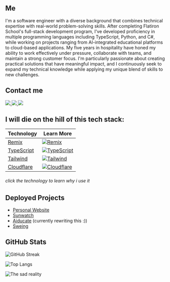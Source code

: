 ## Me
I'm a software engineer with a diverse background that combines technical expertise with real-world problem-solving skills. After completing Flatiron School's full-stack development program, I've developed proficiency in multiple programming languages including TypeScript, Python, and C#, while working on projects ranging from AI-integrated educational platforms to cloud-based applications. My five years in hospitality have honed my ability to work effectively under pressure, collaborate with teams, and maintain a strong customer focus. I'm particularly passionate about creating practical solutions that have meaningful impact, and I continuously seek to expand my technical knowledge while applying my unique blend of skills to new challenges.



## Contact me
<a href="https://www.linkedin.com/in/jackson--gray" target="_blank">
  <img src="https://img.shields.io/badge/-LinkedIn-%230077B5?style=for-the-badge&logo=linkedin&logoColor=white" target="_blank">
</a> 

<a href = "mailto:jackson@jgray.cc">
  <img src="https://img.shields.io/badge/-Gmail-%23333?style=for-the-badge&logo=gmail&logoColor=white" target="_blank">
</a>

<a href="https://instagram.com/j4ckson.g" target="_blank">
  <img src="https://img.shields.io/badge/-Instagram-%23E4405F?style=for-the-badge&logo=instagram&logoColor=white" target="_blank">
</a>


## I will die on the hill of this tech stack:

| Technology | Learn More |
|------------|--------|
| [Remix](https://jgray.cc/technology/remix) | [![Remix](https://img.shields.io/badge/-Remix-000000?style=flat&logo=remix&logoColor=white)](https://remix.run/) |
| [TypeScript](https://jgray.cc/technology/typescript) | [![TypeScript](https://img.shields.io/badge/-TypeScript-3178C6?style=flat&logo=typescript&logoColor=white)](https://www.typescriptlang.org/) |
| [Tailwind](https://jgray.cc/technology/tailwind) | [![Tailwind](https://img.shields.io/badge/-Tailwind-06B6D4?style=flat&logo=tailwindcss&logoColor=white)](https://tailwindcss.com/) |
| [Cloudflare](https://jgray.cc/technology/cloudflare) | [![Cloudflare](https://img.shields.io/badge/-Cloudflare-F38020?style=flat&logo=cloudflare&logoColor=white)](https://www.cloudflare.com/) |
###### click the technology to learn why i use it


## Deployed Projects

- [Personal Website](https://jgray.cc/)
- [Sunwatch](http://sunwat.ch/)
- [Aiducate](https://aiducate.app/) (currently rewriting this :))
- [Sweing](https://swe.ing/)


## GitHub Stats

![GitHub Streak](https://github-readme-streak-stats.herokuapp.com/?user=jgray-dev)


![Top Langs](https://github-readme-stats.vercel.app/api/top-langs/?username=jgray-dev&layout=donut)


![The sad reality](https://mynameisnt.kim/uploads/images/24C5CE23-AADD-4A47-B710-26E54B7CAAB1.png)

